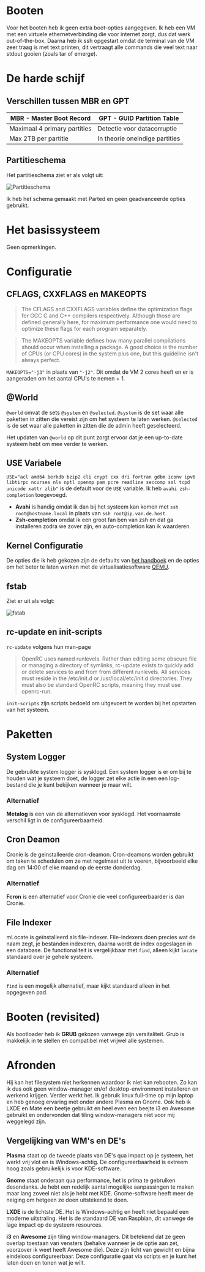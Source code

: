 # Booten
Voor het booten heb ik geen extra boot-opties aangegeven. Ik heb een VM met een virtuele ethernetverbinding die voor internet zorgt, dus dat werk out-of-the-box. Daarna heb ik ssh opgestart omdat de terminal van de VM zeer traag is met text printen, dit vertraagt alle commands die veel text naar stdout gooien (zoals tar of emerge).

# De harde schijf
## Verschillen tussen MBR en GPT
MBR - Master Boot Record | GPT - GUID Partition Table
------------------------ | --------------------------
Maximaal 4 primary partities | Detectie voor datacorruptie
Max 2TB per partitie | In theorie oneindige partities

## Partitieschema
Het partitieschema ziet er als volgt uit:

![Partitieschema](https://cooledomeinnaam.nl/Partitieschema.png)

Ik heb het schema gemaakt met Parted en geen geadvanceerde opties gebruikt.

# Het basissysteem
Geen opmerkingen.

# Configuratie
## CFLAGS, CXXFLAGS en MAKEOPTS
> The CFLAGS and CXXFLAGS variables define the optimization flags for GCC C and C++ compilers respectively. Although those are defined generally here, for maximum performance one would need to optimize these flags for each program separately.

> The MAKEOPTS variable defines how many parallel compilations should occur when installing a package. A good choice is the number of CPUs (or CPU cores) in the system plus one, but this guideline isn't always perfect.

`MAKEOPTS="-j3"` in plaats van `"-j2"`. Dit omdat de VM 2 cores heeft en er is aangeraden om het aantal CPU's te nemen + 1.

## @World
`@world` omvat de sets `@system` en `@selected`. `@system` is de set waar alle paketten in zitten die vereist zijn om het systeem te laten werken. `@selected` is de set waar alle paketten in zitten die de admin heeft geselecteerd.

Het updaten van `@world` op dit punt zorgt ervoor dat je een up-to-date systeem hebt om mee verder te werken.

## USE Variabele
`USE="acl amd64 berkdb bzip2 cli crypt cxx dri fortran gdbm iconv ipv6 libtirpc ncurses nls nptl openmp pam pcre readline seccomp ssl tcpd unicode xattr zlib"` is de default voor de `USE` variable. Ik heb `avahi zsh-completion` toegevoegd.
* __Avahi__ is handig omdat ik dan bij het systeem kan komen met `ssh root@hostname.local` in plaats van `ssh root@ip.van.de.host`.
* __Zsh-completion__ omdat ik een groot fan ben van zsh en dat ga installeren zodra we zover zijn, en auto-completion kan ik waarderen.

## Kernel Configuratie
De opties die ik heb gekozen zijn de defaults van [het handboek](https://wiki.gentoo.org/wiki/Handbook:AMD64/Full/Installation#Activating_required_options) en de opties om het beter te laten werken met de virtualisatiesoftware [QEMU](https://wiki.gentoo.org/wiki/QEMU/Linux_guest).

## fstab
Ziet er uit als volgt:

![fstab](https://cooledomeinnaam.nl/fstab.png)

## rc-update en init-scripts
`rc-update` volgens hun man-page
> OpenRC uses named runlevels.  Rather than editing some obscure file or managing a directory of symlinks, rc-update exists to quickly add or delete services to and from from different runlevels. All services must reside in the /etc/init.d or /usr/local/etc/init.d directories.  They must also be standard OpenRC scripts, meaning they must use openrc-run.

`init-scripts` zijn scripts bedoeld om uitgevoert te worden bij het opstarten van het systeem.

# Paketten
## System Logger
De gebruikte system logger is sysklogd. Een system logger is er om bij te houden wat je systeem doet, de logger zet elke actie in een een log-bestand die je kunt bekijken wanneer je maar wilt.
### Alternatief
__Metalog__ is een van de alternatieven voor sysklogd. Het voornaamste verschil ligt in de configureerbaarheid.

## Cron Deamon
Cronie is de geinstalleerde cron-deamon. Cron-deamons worden gebruikt om taken te schedulen om ze met regelmaat uit te voeren, bijvoorbeeld elke dag om 14:00 of elke maand op de eerste donderdag.
### Alternatief
__Fcron__ is een alternatief voor Cronie die veel configureerbaarder is dan Cronie.

## File Indexer
mLocate is geïnstalleerd als file-indexer. File-indexers doen precies wat de naam zegt, je bestanden indexeren, daarna wordt de index opgeslagen in een database. De functionaliteit is vergelijkbaar met `find`, alleen kijkt `locate` standaard over je gehele systeem.
### Alternatief
`find` is een mogelijk alternatief, maar kijkt standaard alleen in het opgegeven pad.

# Booten (revisited)
Als bootloader heb ik __GRUB__ gekozen vanwege zijn versitaliteit. Grub is makkelijk in te stellen en compatibel met vrijwel alle systemen.

# Afronden
Hij kan het filesystem niet herkennen waardoor ik niet kan rebooten. Zo kan ik dus ook geen window-manager en/of desktop-environment installeren en werkend krijgen. Verder werkt het.
Ik gebruik linux full-time op mijn laptop en heb genoeg ervaring met onder andere Plasma en Gnome. Ook heb ik LXDE en Mate een beetje gebruikt en heel even een beejte i3 en Awesome gebruikt en ondervonden dat tiling window-managers niet voor mij weggelegd zijn.
## Vergelijking van WM's en DE's
__Plasma__ staat op de tweede plaats van DE's qua impact op je systeem, het werkt vrij vlot en is Windows-achtig. De configureerbaarheid is extreem hoog zoals gebruikelijk is voor KDE-software.

__Gnome__ staat onderaan qua performance, het is prima te gebruiken desondanks. Je hebt een redelijk aantal mogelijke aanpassingen te maken maar lang zoveel niet als je hebt met KDE. Gnome-software heeft meer de neiging om hetgeen ze doen uitstekend te doen.

__LXDE__ is de lichtste DE. Het is Windows-achtig en heeft niet bepaald een moderne uitstraling. Het is de standaard DE van Raspbian, dit vanwege de lage impact op de systeem resources.

__i3__ en __Awesome__ zijn tiling window-managers. Dit betekend dat ze geen overlap toestaan van vensters (behalve wanneer je de optie aan zet, voorzover ik weet heeft Awesome die). Deze zijn licht van gewicht en bijna eindeloos configureerbaar. Deze configuratie gaat via scripts en je kunt het laten doen en tonen wat je wilt.